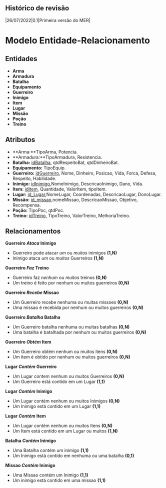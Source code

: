 ## Histórico de revisão

|26/07/2022|0.1|Primeira versão do MER|

# Modelo Entidade-Relacionamento

## Entidades

- **Arma**
- **Armadura**
- **Batalha**
- **Equipamento**
- **Guerreiro**
- **Inimigo**
- **Item**
- **Lugar**
- **Missão**
- **Poção**
- **Treino**

## Atributos

- **Arma:**TipoArma, Potencia.
- **Armadura:**TipoArmadura, Resistencia.
- **Batalha:** <ins>idBatalha</ins>, qtdRespeitoBat, qtdDinheiroBat.
- **Equipamento:** TipoEquip.
- **Guerreiro:** <ins>idGuerreiro</ins>, Nome, Dinheiro, Posicao, Vida, Forca, Defesa, Respeito, Habilidade.
- **Inimigo:** <ins>idInimigo</ins>,NomeInimigo, DescricaoInimigo, Dano, Vida.
- **Item:** <ins>idItem</ins>, Quantidade, ValorItem, tipoItem.
- **Lugar:** <ins>id_Lugar</ins>,NomeLugar, Coordenadas, DescricaoLugar, DonoLugar.
- **Missão:** <ins>id_missao</ins>,nomeMissao, DescricaoMissao, Objetivo, Recompensa.
- **Poção:** TipoPoc, qtdPoc.
- **Treino:** <ins>idTreino</ins>, TipoTreino, ValorTreino, MelhoriaTreino.

## Relacionamentos

**Guerreiro *Ataca* Inimigo**

- Guerreiro pode atacar *um* ou *muitos* inimigos **(1,N)**
- Inimigo ataca *um* ou *muitos* Guerreiros **(1,N)**

**Guerreiro *Faz* Treino**

- Guerreiro faz *nenhum* ou *muitos* treinos **(0,N)**
- Um treino é feito por nenhum ou muitos guerreiros **(0,N)**

**Guerreiro *Recebe* Missao**

- Um Guerreiro recebe nenhuma ou muitas missoes **(0,N)**
- Uma missao é recebida por nenhum ou muitos guerreiros **(0,N)**

**Guerreiro *Batalha* Batalha**

- Um Guerreiro batalha nenhuma ou muitas batalhas **(0,N)**
- Uma batalha é batalhada por nenhum ou muitos guerreiros **(0,N)**

**Guerreiro *Obtém* Item**

- Um Guerreiro obtém nenhum ou muitos itens **(0,N)**
- Um item é obtido por nenhum ou muitos guerreiros **(0,N)**

**Lugar *Contém* Guerreiro**

- Um Lugar contem nenhum ou muitos Guerreiros **(0,N)**
- Um Guerreiro está contido em um Lugar **(1,1)**

**Lugar *Contém* Inimigo**

- Um Lugar contém nenhum ou muitos Inimigos **(0,N)**
- Um Inimigo está contido em um Lugar **(1,1)**

**Lugar *Contém* Item**

- Um Lugar contém nenhum ou muitos Itens **(0,N)**
- Um Item está contido em um Lugar ou muitos **(1,N)**

**Batalha *Contém* Inimigo**

- Uma Batalha contém um inimigo **(1,1)**
- Um Inimigo está contido em nenhuma ou uma batalha **(0,1)**

**Missao *Contém* Inimigo**

- Uma Missao contém um Inimigo **(1,1)**
- Um inimigo está contido em uma missao **(1,1)**
